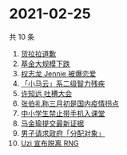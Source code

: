 # 2021-02-25

共 10 条

<!-- BEGIN ZHIHUSEARCH -->
<!-- 最后更新时间 Thu Feb 25 2021 02:09:28 GMT+0800 (CST) -->
1. [货拉拉道歉](https://www.zhihu.com/search?q=货拉拉)
1. [基金大规模下跌](https://www.zhihu.com/search?q=基金大跌)
1. [权志龙 Jennie 被爆恋爱](https://www.zhihu.com/search?q=jennie权志龙)
1. [「小马云」系二级智力残疾](https://www.zhihu.com/search?q=小马云)
1. [许知远 吐槽大会](https://www.zhihu.com/search?q=许知远)
1. [张伯礼称三月初是国内疫情拐点](https://www.zhihu.com/search?q=新冠疫情拐点)
1. [中小学生禁止带手机入课堂](https://www.zhihu.com/search?q=中小学禁止带手机)
1. [马金瑜提交最新证据](https://www.zhihu.com/search?q=马金瑜)
1. [男子请求政府「分配对象」](https://www.zhihu.com/search?q=分配对象)
1. [Uzi 宣布脱离 RNG](https://www.zhihu.com/search?q=uzi)
<!-- END ZHIHUSEARCH -->
